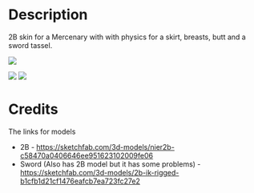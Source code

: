# Description
2B skin for a Mercenary with with physics for a skirt, breasts, butt and a sword tassel.

![](https://github.com/KingEnderBrine/-RoR2-Mercenary2B/blob/c6b522bd091c6b8aa8bbe5df184c61b6ba54202a/Screenshots/Screenshot_3.png)

![](https://github.com/KingEnderBrine/-RoR2-Mercenary2B/blob/c6b522bd091c6b8aa8bbe5df184c61b6ba54202a/Screenshots/Screenshot_1.png) ![](https://github.com/KingEnderBrine/-RoR2-Mercenary2B/blob/c6b522bd091c6b8aa8bbe5df184c61b6ba54202a/Screenshots/Screenshot_2.png)

# Credits
The links for models

* 2B - https://sketchfab.com/3d-models/nier2b-c58470a0406646ee951623102009fe06
* Sword (Also has 2B model but it has some problems) - https://sketchfab.com/3d-models/2b-ik-rigged-b1cfb1d21cf1476eafcb7ea723fc27e2